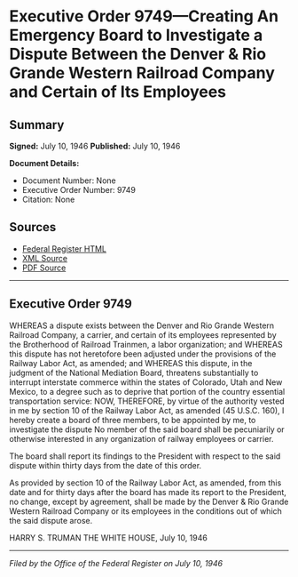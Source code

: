 # Executive Order 9749—Creating An Emergency Board to Investigate a Dispute Between the Denver & Rio Grande Western Railroad Company and Certain of Its Employees

## Summary

**Signed:** July 10, 1946
**Published:** July 10, 1946

**Document Details:**
- Document Number: None
- Executive Order Number: 9749
- Citation: None

## Sources
- [Federal Register HTML](https://www.presidency.ucsb.edu/documents/executive-order-9749-creating-emergency-board-investigate-dispute-between-the-denver-rio)
- [XML Source](None)
- [PDF Source](None)

---

## Executive Order 9749

WHEREAS a dispute exists between the Denver and Rio Grande Western Railroad Company, a carrier, and certain of its employees represented by the Brotherhood of Railroad Trainmen, a labor organization; and
WHEREAS this dispute has not heretofore been adjusted under the provisions of the Railway Labor Act, as amended; and
WHEREAS this dispute, in the judgment of the National Mediation Board, threatens substantially to interrupt interstate commerce within the states of Colorado, Utah and New Mexico, to a degree such as to deprive that portion of the country essential transportation service:
NOW, THEREFORE, by virtue of the authority vested in me by section 10 of the Railway Labor Act, as amended (45 U.S.C. 160), I hereby create a board of three members, to be appointed by me, to investigate the dispute No member of the said board shall be pecuniarily or otherwise interested in any organization of railway employees or carrier.

The board shall report its findings to the President with respect to the said dispute within thirty days from the date of this order.

As provided by section 10 of the Railway Labor Act, as amended, from this date and for thirty days after the board has made its report to the President, no change, except by agreement, shall be made by the Denver & Rio Grande Western Railroad Company or its employees in the conditions out of which the said dispute arose.

HARRY S. TRUMAN
THE WHITE HOUSE,
July 10, 1946

---

*Filed by the Office of the Federal Register on July 10, 1946*
